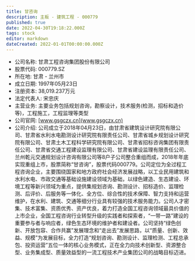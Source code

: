 ```yaml
---
title: 甘咨询
description: 主板 - 建筑工程 - 000779
published: true
date: 2022-04-30T19:18:22.000Z
tags: stock
editor: markdown
dateCreated: 2022-01-01T00:00:00.000Z
---
```


- 公司名称: 甘肃工程咨询集团股份有限公司
- 股票代码: 000779.SZ
- 所在地: 甘肃 - 兰州市
- 成立日期: 1997年05月23日
- 注册资本: 38,019.237万元
- 法定代表人: 宋忠庆
- 主营业务: 主要业务包括规划咨询，勘察设计，技术服务(检测，招标和造价等)，工程施工，工程监理等类型
- 公司官网: [www.gsgczx.cn](www.gsgczx.cn)
- 公司介绍: 公司成立于2018年04月23日，由甘肃省建筑设计研究院有限公司、甘肃省水利水电勘测设计研究院有限责任公司、甘肃省城乡规划设计研究院有限公司、甘肃土木工程科学研究院有限公司、甘肃省招标咨询集团有限责任公司、甘肃省交通工程建设监理有限公司、甘肃省建设监理有限责任公司、兰州乾元交通规划设计咨询有限公司等8户子公司整合重组而成，2018年年底实现重组上市，股票简称“甘咨询”，股票代码000779。公司定位为全过程工程咨询企业，主要围绕国家和地方政府社会经济发展战略，以工业民用建筑和水利水电、市政交通等基础设施建设领域为基础，以绿色建造、生态建设、环境工程等新兴领域为重点，提供集规划咨询、勘测设计、招标造价、监理检测、后评价、后服务等一体化、全方位、综合性的技术保障、智力支持和运营维护，在水利、建筑、交通等细分行业具有较强的技术服务能力。公司人才密集、技术富集、资质优秀、资产优良，着力打造全国工程咨询领域最具价值的上市企业，全国工程咨询行业转型升级的实践者和探索者，“一带一路”建设的重要参与者与响应者，绿色生态环境的维护者和建设者。公司坚持“绿色创新、开放包容、合作共赢”发展理念和“走出去”发展思路，以“质量、创新、效益、规模”为发展目标，全力打造“规划咨询、勘测设计、监理检测、工程总承包、投资运营”五位一体的核心业务模式，正在全力向技术创新型、资源整合型、业务集成型、质量效益型的一流工程技术产业集团公司的战略目标迈进。


